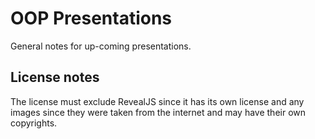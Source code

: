# OOP Presentations

General notes for up-coming presentations.

## License notes

The license must exclude RevealJS since it has its own license and any images since they were taken from the internet and may have their own copyrights.

